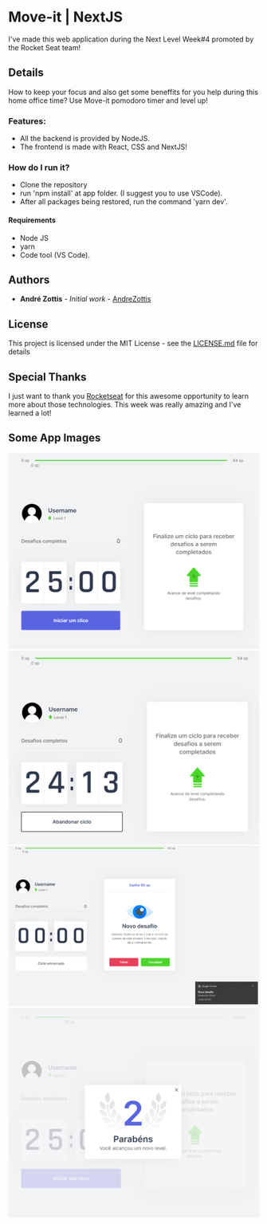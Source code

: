 # Move-it | NextJS
I've made this web application during the Next Level Week#4 promoted by the Rocket Seat team! 

## Details
How to keep your focus and also get some beneffits for you help during this home office time? 
Use Move-it pomodoro timer and level up!

 ### Features:
 - All the backend is provided by NodeJS.
 - The frontend is made with React, CSS and NextJS!

### How do I run it?
- Clone the repository
- run 'npm install' at app folder. (I suggest you to use VSCode).
- After all packages being restored, run the command 'yarn dev'. 

#### Requirements
- Node JS
- yarn
- Code tool (VS Code).
 
## Authors

* **André Zottis** - *Initial work* - [AndreZottis](https://github.com/andrezottis)

## License

This project is licensed under the MIT License - see the [LICENSE.md](LICENSE.md) file for details

## Special Thanks
I just want to thank you [Rocketseat](https://rocketseat.com.br) for this awesome opportunity to learn more about those technologies. This week was really amazing and I've learned a lot!

## Some App Images

<img src="images/image1.PNG" width="700">
<img src="images/image2.PNG" width="700">
<img src="images/image3.PNG" width="700">
<img src="images/image4.PNG" width="700">